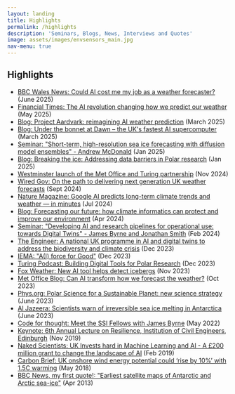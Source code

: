 ```yaml
---
layout: landing
title: Highlights
permalink: /highlights
description: 'Seminars, Blogs, News, Interviews and Quotes'
image: assets/images/envsensors_main.jpg
nav-menu: true
---
```


<!-- Main -->
<div id="main">

## Highlights
* [BBC Wales News: Could AI cost me my job as a weather forecaster?](https://www.bbc.co.uk/news/articles/czel61ge514o) (June 2025)
* [Financial Times: The AI revolution changing how we predict our weather](https://www.ft.com/content/a1b6ab08-9703-45fb-b967-a40b4855bc17) (May 2025)
* [Blog: Project Aardvark: reimagining AI weather prediction](https://www.turing.ac.uk/blog/project-aardvark-reimagining-ai-weather-prediction) (March 2025)
* [Blog: Under the bonnet at Dawn – the UK's fastest AI supercomputer](https://www.cam.ac.uk/stories/under-the-bonnet-at-AI-supercomputer-Dawn) (March 2025)
* [Seminar: "Short-term, high-resolution sea ice forecasting with diffusion model ensembles" - Andrew McDonald](https://youtu.be/gBVghRtk4Ac?si=PojZ_01I2sj_Y1do&t=7878) (Jan 2025)
* [Blog: Breaking the ice: Addressing data barriers in Polar research](https://www.ai.cam.ac.uk/blog/breaking-the-ice-addressing-data-barriers-in-polar-research) (Jan 2025)
* [Westminster launch of the Met Office and Turing partnership](https://www.turing.ac.uk/news/ai-crucial-tackling-environmental-challenges-say-experts-turing-and-met-office-event) (Nov 2024)
* [Wired Gov: On the path to delivering next generation UK weather forecasts](https://www.wired-gov.net/wg/news.nsf/articles/on+the+path+to+delivering+next+generation+uk+weather+forecasts+06092024131500?open) (Sept 2024)
* [Nature Magazine: Google AI predicts long-term climate trends and weather — in minutes](https://www.nature.com/articles/d41586-024-02391-9) (Jul 2024)
* [Blog: Forecasting our future: how climate informatics can protect and improve our environment](https://www.turing.ac.uk/blog/forecasting-our-future-how-climate-informatics-can-protect-and-improve-our-environment) (Apr 2024)
* [Seminar: "Developing AI and research pipelines for operational use: towards Digital Twins" - James Byrne and Jonathan Smith](/videos/csdms_seminar_feb24) (Feb 2024)
* [The Engineer: A national UK programme in AI and digital twins to address the biodiversity and climate crisis](https://www.theengineer.co.uk/content/news/a-national-uk-programme-in-ai-and-digital-twins-to-address-the-biodiversity-and-climate-crisis) (Dec 2023)
* [IEMA: "A(I) force for Good"](https://www.iema.net/articles/a-i-force-for-good) (Dec 2023)
* [Turing Podcast: Building Digital Tools for Polar Research](https://turing.podbean.com/e/building-digital-tools-for-polar-research/) (Dec 2023)
* [Fox Weather: New AI tool helps detect icebergs](https://www.foxweather.com/weather-news/iceberg-a23a-weddell-sea-antarctic-peninsula) (Nov 2023)
* [Met Office Blog: Can AI transform how we forecast the weather?](https://blog.metoffice.gov.uk/2023/10/31/can-ai-transform-how-we-forecast-the-weather/) (Oct 2023)
* [Phys.org: Polar Science for a Sustainable Planet: new science strategy](https://phys.org/news/2023-06-sustainability-center-british-polar-science.html) (June 2023)
* [Al Jazeera: Scientists warn of irreversible sea ice melting in Antarctica](https://www.youtube.com/watch?v=ILkdToflkZ4) (June 2023)
* [Code for thought: Meet the SSI Fellows with James Byrne](https://www.buzzsprout.com/1326658/episodes/10591348) (May 2022)
* [Keynote: 6th Annual Lecture on Resilience, Institution of Civil Engineers, Edinburgh](https://www.newcivilengineer.com/ice/lecture-series-looks-climate-resilience-challenge-16-10-2019/) (Nov 2019)
* [Naked Scientists: UK Invests hard in Machine Learning and AI - A £200 million grant to change the landscape of AI](https://www.thenakedscientists.com/articles/interviews/uk-invests-hard-machine-learning-and-ai) (Feb 2019)
* [Carbon Brief: UK onshore wind energy potential could ‘rise by 10%’ with 1.5C warming](https://www.carbonbrief.org/uk-onshore-wind-energy-potential-could-rise-by-10-with-1-5c-warming/) (May 2018)
* [BBC News, my first quote!: "Earliest satellite maps of Antarctic and Arctic sea-ice"](https://www.bbc.com/news/science-environment-22271972) (Apr 2013)

</div>
